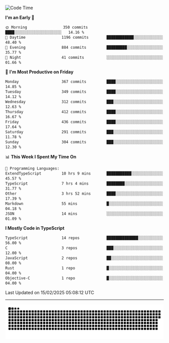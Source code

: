 <!--
<picture>
  <source
    srcset="https://github-readme-stats.vercel.app/api?username=kevinxft&show_icons=true&theme=dark"
    media="(prefers-color-scheme: dark)"
  />
  <source
    srcset="https://github-readme-stats.vercel.app/api?username=kevinxft&show_icons=true"
    media="(prefers-color-scheme: light), (prefers-color-scheme: no-preference)"
  />
  <img src="https://github-readme-stats.vercel.app/api?username=kevinxft&show_icons=true" />
</picture>
-->

<!--START_SECTION:waka-->
![Code Time](http://img.shields.io/badge/Code%20Time-3%2C092%20hrs%2040%20mins-blue)

**I'm an Early 🐤** 

```text
🌞 Morning                350 commits         ████░░░░░░░░░░░░░░░░░░░░░   14.16 % 
🌆 Daytime                1196 commits        ████████████░░░░░░░░░░░░░   48.40 % 
🌃 Evening                884 commits         █████████░░░░░░░░░░░░░░░░   35.77 % 
🌙 Night                  41 commits          ░░░░░░░░░░░░░░░░░░░░░░░░░   01.66 % 
```
📅 **I'm Most Productive on Friday** 

```text
Monday                   367 commits         ████░░░░░░░░░░░░░░░░░░░░░   14.85 % 
Tuesday                  349 commits         ████░░░░░░░░░░░░░░░░░░░░░   14.12 % 
Wednesday                312 commits         ███░░░░░░░░░░░░░░░░░░░░░░   12.63 % 
Thursday                 412 commits         ████░░░░░░░░░░░░░░░░░░░░░   16.67 % 
Friday                   436 commits         ████░░░░░░░░░░░░░░░░░░░░░   17.64 % 
Saturday                 291 commits         ███░░░░░░░░░░░░░░░░░░░░░░   11.78 % 
Sunday                   304 commits         ███░░░░░░░░░░░░░░░░░░░░░░   12.30 % 
```


📊 **This Week I Spent My Time On** 

```text
💬 Programming Languages: 
ExtendTypeScript         10 hrs 9 mins       ███████████░░░░░░░░░░░░░░   45.57 % 
TypeScript               7 hrs 4 mins        ████████░░░░░░░░░░░░░░░░░   31.77 % 
Other                    3 hrs 52 mins       ████░░░░░░░░░░░░░░░░░░░░░   17.39 % 
Markdown                 55 mins             █░░░░░░░░░░░░░░░░░░░░░░░░   04.18 % 
JSON                     14 mins             ░░░░░░░░░░░░░░░░░░░░░░░░░   01.09 % 
```

**I Mostly Code in TypeScript** 

```text
TypeScript               14 repos            ██████████████░░░░░░░░░░░   56.00 % 
C                        3 repos             ███░░░░░░░░░░░░░░░░░░░░░░   12.00 % 
JavaScript               2 repos             ██░░░░░░░░░░░░░░░░░░░░░░░   08.00 % 
Rust                     1 repo              █░░░░░░░░░░░░░░░░░░░░░░░░   04.00 % 
Objective-C              1 repo              █░░░░░░░░░░░░░░░░░░░░░░░░   04.00 % 
```




 Last Updated on 15/02/2025 05:08:12 UTC
<!--END_SECTION:waka-->

---

<picture>
  <source media="(prefers-color-scheme: dark)" srcset="https://raw.githubusercontent.com/kevinxft/kevinxft/output/github-contribution-grid-snake-dark.svg">
  <source media="(prefers-color-scheme: light)" srcset="https://raw.githubusercontent.com/kevinxft/kevinxft/output/github-contribution-grid-snake.svg">
  <img alt="github contribution grid snake animation" src="https://raw.githubusercontent.com/kevinxft/kevinxft/output/github-contribution-grid-snake.svg">
</picture>